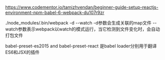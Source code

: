 ﻿https://www.codementor.io/tamizhvendan/beginner-guide-setup-reactjs-environment-npm-babel-6-webpack-du107r9zr

./node_modules/.bin/webpack -d --watch
-d参数会生成关联的map文件
--watch参数表示webpack以watch的模式运行，当它检测到文件变化时，会自动打包文件


babel-preset-es2015 and babel-preset-react
是babel loader分别用于翻译ES6和JSX的插件